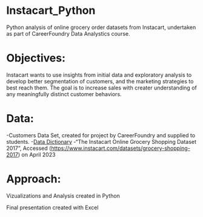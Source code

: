 # Instacart_Python

Python analysis of online grocery order datasets from Instacart, undertaken as part of CareerFoundry Data Analystics course.  

# Objectives:

Instacart wants to use insights from initial data and exploratory analysis to develop better segmentation of customers, and the marketing strategies to best reach them. 
The goal is to increase sales with creater understanding of any meaningfully distinct customer behaviors.

# Data:

-Customers Data Set, created for project by CareerFoundry and supplied to students.
-[Data Dictionary](https://gist.github.com/jeremystan/c3b39d947d9b88b3ccff3147dbcf6c6b)
-“The Instacart Online Grocery Shopping Dataset 2017”, Accessed (https://www.instacart.com/datasets/grocery-shopping-2017) on April 2023

# Approach:

Vizualizations and Analysis created in Python

Final presentation created with Excel
